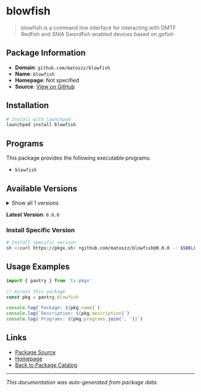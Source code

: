 # blowfish

> blowfish is a command line interface for interacting with DMTF Redfish and SNIA Swordfish enabled devices based on gofish

## Package Information

- **Domain**: `github.com/matoszz/blowfish`
- **Name**: `blowfish`
- **Homepage**: Not specified
- **Source**: [View on GitHub](https://github.com/pkgxdev/pantry/tree/main/projects/github.com/matoszz/blowfish/package.yml)

## Installation

```bash
# Install with launchpad
launchpad install blowfish
```

## Programs

This package provides the following executable programs:

- `blowfish`

## Available Versions

<details>
<summary>Show all 1 versions</summary>

- `0.0.0`

</details>

**Latest Version**: `0.0.0`

### Install Specific Version

```bash
# Install specific version
sh <(curl https://pkgx.sh) +github.com/matoszz/blowfish@0.0.0 -- $SHELL -i
```

## Usage Examples

```typescript
import { pantry } from 'ts-pkgx'

// Access this package
const pkg = pantry.blowfish

console.log(`Package: ${pkg.name}`)
console.log(`Description: ${pkg.description}`)
console.log(`Programs: ${pkg.programs.join(', ')}`)
```

## Links

- [Package Source](https://github.com/pkgxdev/pantry/tree/main/projects/github.com/matoszz/blowfish/package.yml)
- [Homepage](#)
- [Back to Package Catalog](../package-catalog.md)

---

*This documentation was auto-generated from package data.*
